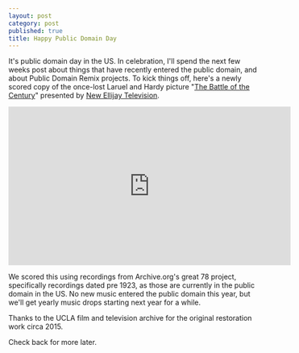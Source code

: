 ```yaml
---
layout: post
category: post
published: true
title: Happy Public Domain Day
---
```

It's public domain day in the US. In celebration, I'll spend the next few weeks post about things that have recently entered the public domain, and about Public Domain Remix projects. To kick things off, here's a newly scored copy of the once-lost Laruel and Hardy picture "[The Battle of the Century](https://vod.newellijay.tv/w/qK49WdrPMcZbjxhhsDNv5m)" presented by [New Ellijay Television](https://newellijay.tv). 

<iframe title="The Battle of the Century (1927) - Laurel and Hardy" src="https://vod.newellijay.tv/videos/embed/c85e40f2-817c-4e91-ad42-3b58ec8165d0" allowfullscreen="" sandbox="allow-same-origin allow-scripts allow-popups" width="560" height="315" frameborder="0"></iframe>

We scored this using recordings from Archive.org's great 78 project, specifically recordings dated pre 1923, as those are currently in the public domain in the US. No new music entered the public domain this year, but we'll get yearly music drops starting next year for a while. 

Thanks to the UCLA film and television archive for the original restoration work circa 2015. 

Check back for more later.
